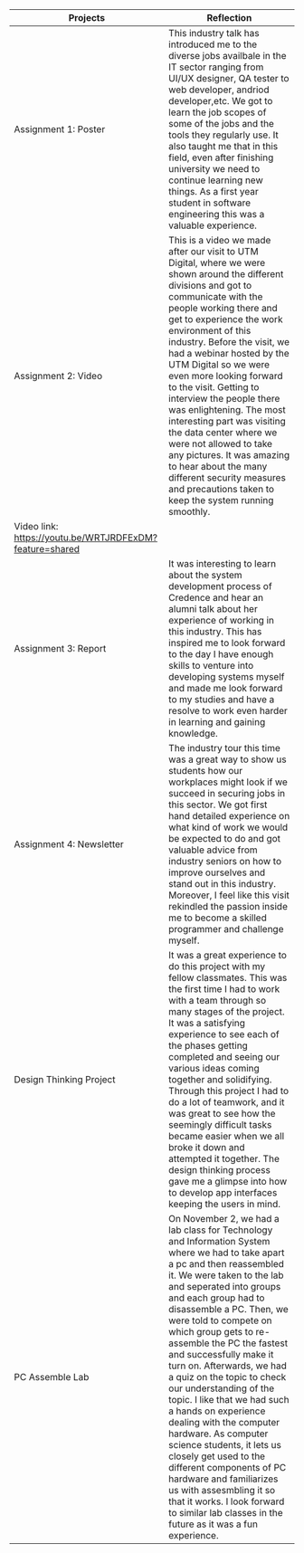 |Projects        | Reflection    |
| ------------- | ------------- |
|Assignment 1: Poster  | This industry talk has introduced me to the diverse jobs availbale in the IT sector ranging from UI/UX designer, QA tester to web developer, andriod developer,etc. We got to learn the job scopes of some of the jobs and the tools they regularly use. It also taught me that in this field, even after finishing university we need to continue learning new things. As a first year student in software engineering this was a valuable experience. |
| Assignment 2: Video | This is a video we made after our visit to UTM Digital, where we were shown around the different divisions and got to communicate with the people working there and get to experience the work environment of this industry. Before the visit, we had a webinar hosted by the UTM Digital so we were even more looking forward to the visit. Getting to interview the people there was enlightening. The most interesting part was visiting the data center where we were not allowed to take any pictures. It was amazing to hear about the many different security measures and precautions taken to keep the system running smoothly. 
Video link: https://youtu.be/WRTJRDFExDM?feature=shared |
| Assignment 3: Report | It was interesting to learn about the system development process of Credence and hear an alumni talk about her experience of working in this industry. This has inspired me to look forward to the day I have enough skills to venture into developing systems myself and made me look forward to my studies and have a resolve to work even harder in learning and gaining knowledge.|
| Assignment 4: Newsletter | The industry tour this time was a great way to show us students how our workplaces might look if we succeed in securing jobs in this sector. We got first hand detailed experience on what kind of work we would be expected to do and got valuable advice from industry seniors on how to improve ourselves and stand out in this industry. Moreover, I feel like this visit rekindled the passion inside me to become a skilled programmer and challenge myself. |
| Design Thinking Project | It was a great experience to do this project with my fellow classmates. This was the first time I had to work with a team through so many stages of the project. It was a satisfying experience to see each of the phases getting completed and seeing our various ideas coming together and solidifying. Through this project I had to do a lot of teamwork, and it was great to see how the seemingly difficult tasks became easier when we all broke it down and attempted it together. The design thinking process gave me a glimpse into how to develop app interfaces keeping the users in mind. |
| PC Assemble Lab  | On November 2, we had a lab class for Technology and Information System where we had to take apart a pc and then reassembled it. We were taken to the lab and seperated into groups and each group had to disassemble a PC. Then, we were told to compete on which group gets to re-assemble the PC the fastest and successfully make it turn on. Afterwards, we had a quiz on the topic to check our understanding of the topic. I like that we had such a hands on experience dealing with the computer hardware. As computer science students, it lets us closely get used to the different components of PC hardware and familiarizes us with assesmbling it so that it works. I look forward to similar lab classes in the future as it was a fun experience.  | 
